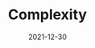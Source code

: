 ---
title: "Complexity"
date: 2021-12-30
tags: ['Non Fiction']
categories: ['Books']
has_text: False
---